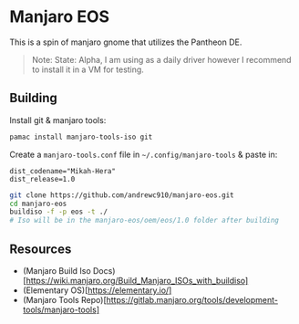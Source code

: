 # Manjaro EOS

This is a spin of manjaro gnome that utilizes the Pantheon DE. 

> Note: State: Alpha, I am using as a daily driver however I recommend to install it in a VM for testing.

## Building

Install git & manjaro tools:

```sh
pamac install manjaro-tools-iso git
```

Create a `manjaro-tools.conf` file in `~/.config/manjaro-tools` & paste in:

```
dist_codename="Mikah-Hera"
dist_release=1.0
```

```sh
git clone https://github.com/andrewc910/manjaro-eos.git
cd manjaro-eos
buildiso -f -p eos -t ./
# Iso will be in the manjaro-eos/oem/eos/1.0 folder after building
```

## Resources

- (Manjaro Build Iso Docs)[https://wiki.manjaro.org/Build_Manjaro_ISOs_with_buildiso]
- (Elementary OS)[https://elementary.io/]
- (Manjaro Tools Repo)[https://gitlab.manjaro.org/tools/development-tools/manjaro-tools]

